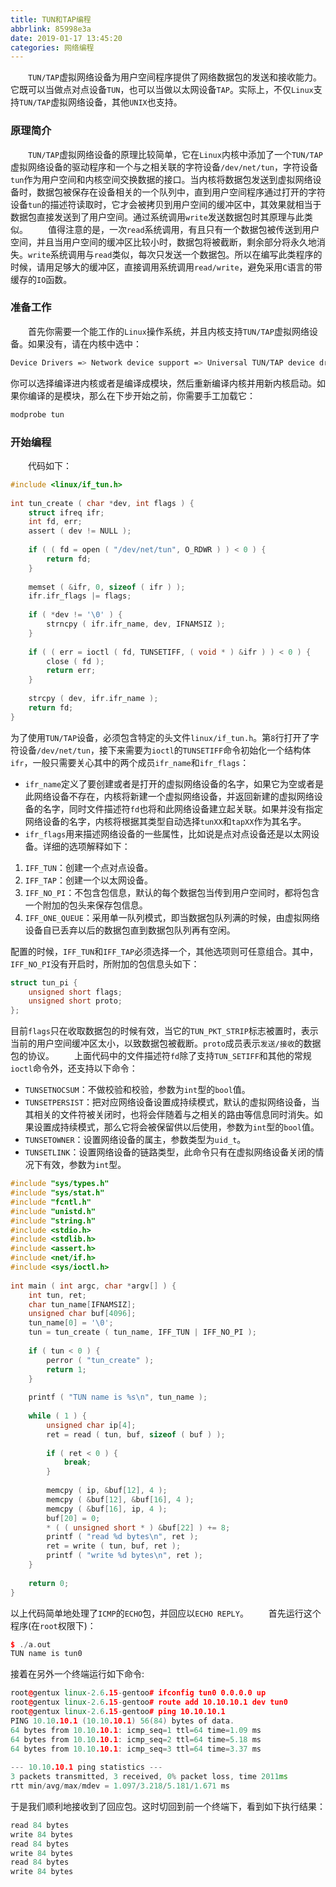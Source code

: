 ```yaml
---
title: TUN和TAP编程
abbrlink: 85998e3a
date: 2019-01-17 13:45:20
categories: 网络编程
---
```

&emsp;&emsp;`TUN/TAP`虚拟网络设备为用户空间程序提供了网络数据包的发送和接收能力。它既可以当做点对点设备`TUN`，也可以当做以太网设备`TAP`。实际上，不仅`Linux`支持`TUN/TAP`虚拟网络设备，其他`UNIX`也支持。

### 原理简介

&emsp;&emsp;`TUN/TAP`虚拟网络设备的原理比较简单，它在`Linux`内核中添加了一个`TUN/TAP`虚拟网络设备的驱动程序和一个与之相关联的字符设备`/dev/net/tun`，字符设备`tun`作为用户空间和内核空间交换数据的接口。当内核将数据包发送到虚拟网络设备时，数据包被保存在设备相关的一个队列中，直到用户空间程序通过打开的字符设备`tun`的描述符读取时，它才会被拷贝到用户空间的缓冲区中，其效果就相当于数据包直接发送到了用户空间。通过系统调用`write`发送数据包时其原理与此类似。
&emsp;&emsp;值得注意的是，一次`read`系统调用，有且只有一个数据包被传送到用户空间，并且当用户空间的缓冲区比较小时，数据包将被截断，剩余部分将永久地消失。`write`系统调用与`read`类似，每次只发送一个数据包。所以在编写此类程序的时候，请用足够大的缓冲区，直接调用系统调用`read/write`，避免采用`C`语言的带缓存的`IO`函数。

### 准备工作

&emsp;&emsp;首先你需要一个能工作的`Linux`操作系统，并且内核支持`TUN/TAP`虚拟网络设备。如果没有，请在内核中选中：

``` bash
Device Drivers => Network device support => Universal TUN/TAP device driver support
```

你可以选择编译进内核或者是编译成模块，然后重新编译内核并用新内核启动。如果你编译的是模块，那么在下步开始之前，你需要手工加载它：

``` bash
modprobe tun
```

### 开始编程

&emsp;&emsp;代码如下：

``` c
#include <linux/if_tun.h>
​
int tun_create ( char *dev, int flags ) {
    struct ifreq ifr;
    int fd, err;
    assert ( dev != NULL );
​
    if ( ( fd = open ( "/dev/net/tun", O_RDWR ) ) < 0 ) {
        return fd;
    }
​
    memset ( &ifr, 0, sizeof ( ifr ) );
    ifr.ifr_flags |= flags;
​
    if ( *dev != '\0' ) {
        strncpy ( ifr.ifr_name, dev, IFNAMSIZ );
    }
​
    if ( ( err = ioctl ( fd, TUNSETIFF, ( void * ) &ifr ) ) < 0 ) {
        close ( fd );
        return err;
    }
​
    strcpy ( dev, ifr.ifr_name );
    return fd;
}
```

为了使用`TUN/TAP`设备，必须包含特定的头文件`linux/if_tun.h`。第`8`行打开了字符设备`/dev/net/tun`，接下来需要为`ioctl`的`TUNSETIFF`命令初始化一个结构体`ifr`，一般只需要关心其中的两个成员`ifr_name`和`ifr_flags`：

- `ifr_name`定义了要创建或者是打开的虚拟网络设备的名字，如果它为空或者是此网络设备不存在，内核将新建一个虚拟网络设备，并返回新建的虚拟网络设备的名字，同时文件描述符`fd`也将和此网络设备建立起关联。如果并没有指定网络设备的名字，内核将根据其类型自动选择`tunXX`和`tapXX`作为其名字。
- `ifr_flags`用来描述网络设备的一些属性，比如说是点对点设备还是以太网设备。详细的选项解释如下：

1. `IFF_TUN`：创建一个点对点设备。
2. `IFF_TAP`：创建一个以太网设备。
3. `IFF_NO_PI`：不包含包信息，默认的每个数据包当传到用户空间时，都将包含一个附加的包头来保存包信息。
4. `IFF_ONE_QUEUE`：采用单一队列模式，即当数据包队列满的时候，由虚拟网络设备自已丢弃以后的数据包直到数据包队列再有空闲。

配置的时候，`IFF_TUN`和`IFF_TAP`必须选择一个，其他选项则可任意组合。其中，`IFF_NO_PI`没有开启时，所附加的包信息头如下：

``` c
struct tun_pi {
    unsigned short flags;
    unsigned short proto;
};
```

目前`flags`只在收取数据包的时候有效，当它的`TUN_PKT_STRIP`标志被置时，表示当前的用户空间缓冲区太小，以致数据包被截断。`proto`成员表示`发送/接收`的数据包的协议。
&emsp;&emsp;上面代码中的文件描述符`fd`除了支持`TUN_SETIFF`和其他的常规`ioctl`命令外，还支持以下命令：

- `TUNSETNOCSUM`：不做校验和校验，参数为`int`型的`bool`值。
- `TUNSETPERSIST`：把对应网络设备设置成持续模式，默认的虚拟网络设备，当其相关的文件符被关闭时，也将会伴随着与之相关的路由等信息同时消失。如果设置成持续模式，那么它将会被保留供以后使用，参数为`int`型的`bool`值。
- `TUNSETOWNER`：设置网络设备的属主，参数类型为`uid_t`。
- `TUNSETLINK`：设置网络设备的链路类型，此命令只有在虚拟网络设备关闭的情况下有效，参数为`int`型。

``` cpp
#include "sys/types.h"
#include "sys/stat.h"
#include "fcntl.h"
#include "unistd.h"
#include "string.h"
#include <stdio.h>
#include <stdlib.h>
#include <assert.h>
#include <net/if.h>
#include <sys/ioctl.h>
​
int main ( int argc, char *argv[] ) {
    int tun, ret;
    char tun_name[IFNAMSIZ];
    unsigned char buf[4096];
    tun_name[0] = '\0';
    tun = tun_create ( tun_name, IFF_TUN | IFF_NO_PI );
​
    if ( tun < 0 ) {
        perror ( "tun_create" );
        return 1;
    }
​
    printf ( "TUN name is %s\n", tun_name );
​
    while ( 1 ) {
        unsigned char ip[4];
        ret = read ( tun, buf, sizeof ( buf ) );
​
        if ( ret < 0 ) {
            break;
        }
​
        memcpy ( ip, &buf[12], 4 );
        memcpy ( &buf[12], &buf[16], 4 );
        memcpy ( &buf[16], ip, 4 );
        buf[20] = 0;
        * ( ( unsigned short * ) &buf[22] ) += 8;
        printf ( "read %d bytes\n", ret );
        ret = write ( tun, buf, ret );
        printf ( "write %d bytes\n", ret );
    }
​
    return 0;
}
```

以上代码简单地处理了`ICMP`的`ECHO`包，并回应以`ECHO REPLY`。
&emsp;&emsp;首先运行这个程序(在`root`权限下)：

``` cpp
$ ./a.out
TUN name is tun0
```

接着在另外一个终端运行如下命令:

``` cpp
root@gentux linux-2.6.15-gentoo# ifconfig tun0 0.0.0.0 up
root@gentux linux-2.6.15-gentoo# route add 10.10.10.1 dev tun0
root@gentux linux-2.6.15-gentoo# ping 10.10.10.1
PING 10.10.10.1 (10.10.10.1) 56(84) bytes of data.
64 bytes from 10.10.10.1: icmp_seq=1 ttl=64 time=1.09 ms
64 bytes from 10.10.10.1: icmp_seq=2 ttl=64 time=5.18 ms
64 bytes from 10.10.10.1: icmp_seq=3 ttl=64 time=3.37 ms
​
--- 10.10.10.1 ping statistics ---
3 packets transmitted, 3 received, 0% packet loss, time 2011ms
rtt min/avg/max/mdev = 1.097/3.218/5.181/1.671 ms
```

于是我们顺利地接收到了回应包。这时切回到前一个终端下，看到如下执行结果：

``` cpp
read 84 bytes
write 84 bytes
read 84 bytes
write 84 bytes
read 84 bytes
write 84 bytes
```